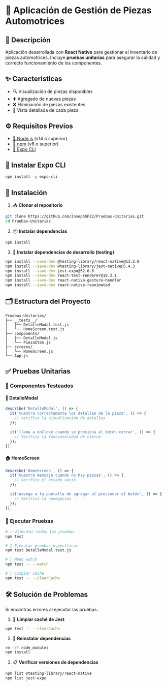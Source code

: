 # 🚗 Aplicación de Gestión de Piezas Automotrices

## 📝 Descripción
Aplicación desarrollada con **React Native** para gestionar el inventario de piezas automotrices. Incluye **pruebas unitarias** para asegurar la calidad y correcto funcionamiento de los componentes.

## ✨ Características
- 🔍 Visualización de piezas disponibles  
- ➕ Agregado de nuevas piezas  
- ❌ Eliminación de piezas existentes  
- 📄 Vista detallada de cada pieza  

## ⚙️ Requisitos Previos
- [🔗 Node.js](https://nodejs.org/) (v14 o superior)  
- [🔗 npm](https://www.npmjs.com/) (v6 o superior)  
- [🔗 Expo CLI](https://docs.expo.dev/get-started/installation/)

## 🧰 Instalar Expo CLI
```bash
npm install -g expo-cli
```

## 🚀 Instalación

1. 📥 **Clonar el repositorio**
```bash
git clone https://github.com/JosephSP22/Pruebas-Unitarias.git
cd Pruebas-Unitarias
```

2. 📦 **Instalar dependencias**
```bash
npm install
```

3. 🧪 **Instalar dependencias de desarrollo (testing)**
```bash
npm install --save-dev @testing-library/react-native@13.2.0 
npm install --save-dev @testing-library/jest-native@5.4.3
npm install --save-dev jest-expo@52.0.6
npm install --save-dev react-test-renderer@18.3.1
npm install --save-dev react-native-gesture-handler
npm install --save-dev react-native-reanimated
```

## 🗂️ Estructura del Proyecto
```
Pruebas-Unitarias/
├── __tests__/
│   ├── DetalleModal.test.js
│   └── HomeScreen.test.js
├── components/
│   ├── DetalleModal.js
│   └── PiezaItem.js
├── screens/
│   └── HomeScreen.js
└── App.js
```

## ✅ Pruebas Unitarias

### 🧩 Componentes Testeados

#### 📌 DetalleModal
```javascript
describe('DetalleModal', () => {
  it('muestra correctamente los detalles de la pieza', () => {
    // Verifica la visualización de detalles
  });

  it('llama a onClose cuando se presiona el botón cerrar', () => {
    // Verifica la funcionalidad de cierre
  });
});
```

#### 🏠 HomeScreen
```javascript
describe('HomeScreen', () => {
  it('muestra mensaje cuando no hay piezas', () => {
    // Verifica el estado vacío
  });

  it('navega a la pantalla de agregar al presionar el botón', () => {
    // Verifica la navegación
  });
});
```

### 🧪 Ejecutar Pruebas

```bash
# ✅ Ejecutar todas las pruebas
npm test

# 🧠 Ejecutar pruebas específicas
npm test DetalleModal.test.js

# 👀 Modo watch
npm test -- --watch

# 🧼 Limpiar caché
npm test -- --clearCache
```

## 🛠️ Solución de Problemas

Si encontrás errores al ejecutar las pruebas:

1. 🧹 **Limpiar caché de Jest**
```bash
npm test -- --clearCache
```

2. 🔄 **Reinstalar dependencias**
```bash
rm -rf node_modules
npm install
```

3. 📋 **Verificar versiones de dependencias**
```bash
npm list @testing-library/react-native
npm list jest-expo
```
```